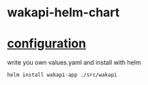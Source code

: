 # wakapi-helm-chart

# [configuration](https://github.com/muety/wakapi#-configuration-options)

write you own values.yaml and install with helm

`helm install wakapi-app ./src/wakapi`